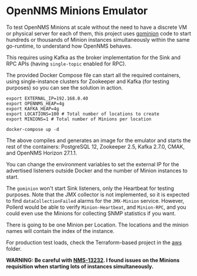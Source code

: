 # OpenNMS Minions Emulator

To test OpenNMS Minions at scale without the need to have a discrete VM or physical server for each of them, this project uses [gominion](https://github.com/agalue/gominion) code to start hundreds or thousands of Minion instances simultaneously within the same go-runtime, to understand how OpenNMS behaves.

This requires using Kafka as the broker implementation for the Sink and RPC APIs (having `single-topic` enabled for RPC).

The provided Docker Compose file can start all the required containers, using single-instance clusters for Zookeeper and Kafka (for testing purposes) so you can see the solution in action.

```bash=
export EXTERNAL_IP=192.168.0.40
export OPENNMS_HEAP=4g
export KAFKA_HEAP=4g
export LOCATIONS=100 # Total number of locations to create
export MINIONS=1 # Total number of Minions per location

docker-compose up -d
```

The above compiles and generates an image for the emulator and starts the rest of the containers: PostgreSQL 12, Zookeeper 2.5, Kafka 2.7.0, CMAK, and OpenNMS Horizon 27.1.1.

You can change the environment variables to set the external IP for the advertised listeners outside Docker and the number of Minion instances to start.

The `gominion` won't start Sink listeners, only the Heartbeat for testing purposes. Note that the JMX collector is not implemented, so it is expected to find `dataCollectionFailed` alarms for the `JMX-Minion` service. However, Pollerd would be able to verify `Minion-Heartbeat`, and `Minion-RPC`, and you could even use the Minions for collecting SNMP statistics if you want.

There is going to be one Minion per Location. The locations and the minion names will contain the index of the instance.

For production test loads, check the Terraform-based project in the [aws](aws/README.md) folder.

**WARNING: Be careful with [NMS-13232](https://issues.opennms.org/browse/NMS-13232). I found issues on the Minions requisition when starting lots of instances simultaneously.**
